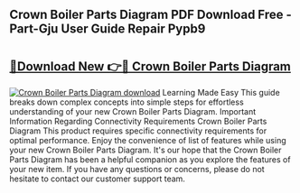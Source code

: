 ## Crown Boiler Parts Diagram PDF Download Free - Part-Gju User Guide Repair Pypb9

# <h2><a href="http://dfjhmx.blite.top/?on=Crown+Boiler+Parts+Diagram">🔗Download New 👉🔴 Crown Boiler Parts Diagram</a></h2>

[![Crown Boiler Parts Diagram download](https://i.imgur.com/lujVjoI.png)](http://dfjhmx.blite.top/?on=Crown+Boiler+Parts+Diagram)
Learning Made Easy This guide breaks down complex concepts into simple steps for effortless understanding of your new Crown Boiler Parts Diagram. Important Information Regarding Connectivity Requirements Crown Boiler Parts Diagram This product requires specific connectivity requirements for optimal performance. Enjoy the convenience of list of features while using your new Crown Boiler Parts Diagram. It's our hope that the Crown Boiler Parts Diagram has been a helpful companion as you explore the features of your new item. If you have any questions or concerns, please do not hesitate to contact our customer support team.

